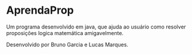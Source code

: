 # AprendaProp
Um programa desenvolvido em java, que ajuda ao usuário como resolver proposições logica matemática amigavelmente.

Desenvolvido por Bruno Garcia e Lucas Marques.
